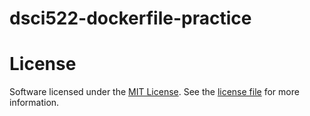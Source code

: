 # dsci522-dockerfile-practice


# License

Software licensed under the [MIT License](https://spdx.org/licenses/MIT.html). See the [license file](LICENSE.md) for more information.
